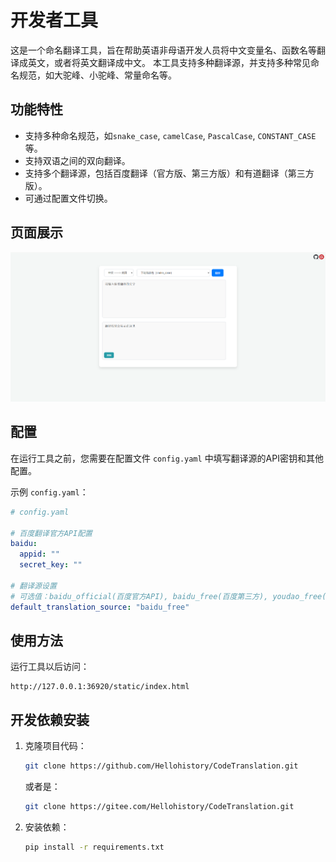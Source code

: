 # 开发者工具

这是一个命名翻译工具，旨在帮助英语非母语开发人员将中文变量名、函数名等翻译成英文，或者将英文翻译成中文。
本工具支持多种翻译源，并支持多种常见命名规范，如大驼峰、小驼峰、常量命名等。

## 功能特性

- 支持多种命名规范，如`snake_case`, `camelCase`, `PascalCase`, `CONSTANT_CASE`等。
- 支持双语之间的双向翻译。
- 支持多个翻译源，包括百度翻译（官方版、第三方版）和有道翻译（第三方版）。
- 可通过配置文件切换。

## 页面展示

![页面展示](image/代码变量函数名翻译工具.png)

## 配置

在运行工具之前，您需要在配置文件 `config.yaml` 中填写翻译源的API密钥和其他配置。

示例 `config.yaml`：

```yaml
# config.yaml

# 百度翻译官方API配置
baidu:
  appid: ""
  secret_key: ""

# 翻译源设置
# 可选值：baidu_official(百度官方API), baidu_free(百度第三方), youdao_free(有道第三方)
default_translation_source: "baidu_free"
```

## 使用方法

运行工具以后访问：
   ```angular2html
   http://127.0.0.1:36920/static/index.html
   ```

## 开发依赖安装

1. 克隆项目代码：

    ```bash
    git clone https://github.com/Hellohistory/CodeTranslation.git
    ```
   或者是：
    ```bash
    git clone https://gitee.com/Hellohistory/CodeTranslation.git
    ```

2. 安装依赖：

    ```bash
    pip install -r requirements.txt
    ```


